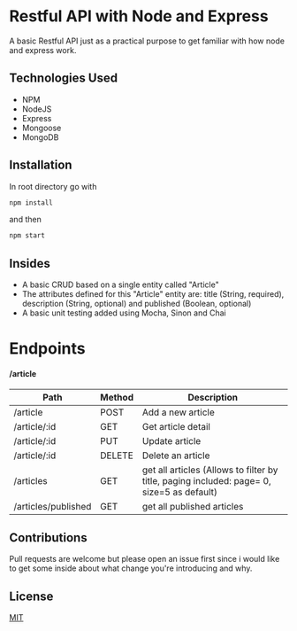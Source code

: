 # Restful API with Node and Express

A basic Restful API just as a practical purpose to get familiar with how node and express work.

## Technologies Used

- NPM 
- NodeJS 
- Express 
- Mongoose
- MongoDB

## Installation

In root directory go with

```bash
npm install
```
and then

```bash
npm start
```

## Insides

- A basic CRUD based on a single entity called "Article"
- The attributes defined for this "Article" entity are: title (String, required), description (String, optional) and published (Boolean, optional)
- A basic unit testing added using Mocha, Sinon and Chai
  
# Endpoints

#### /article
Path | Method | Description
---|---|---
/article | POST | Add a new article
/article/:id | GET | Get article detail
/article/:id | PUT | Update article
/article/:id | DELETE | Delete an article
/articles | GET | get all articles (Allows to filter by title, paging included: page= 0, size=5 as default)
/articles/published | GET | get all published articles

## Contributions

Pull requests are welcome but please open an issue first since i would like to get some inside about what change you're introducing and why.

## License

[MIT](https://choosealicense.com/licenses/mit/)
